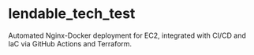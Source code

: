 # lendable_tech_test
Automated Nginx-Docker deployment for EC2, integrated with CI/CD and IaC via GitHub Actions and Terraform.

